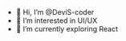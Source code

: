 - 👋 Hi, I’m @DeviS-coder
- 👀 I’m interested in UI/UX
- 🌱 I’m currently exploring React


<!---
DeviS-coder/DeviS-coder is a ✨ special ✨ repository because its `README.md` (this file) appears on your GitHub profile.
You can click the Preview link to take a look at your changes.
--->
